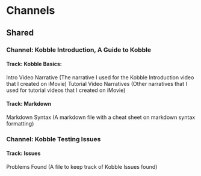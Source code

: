 # Channels 
## Shared


### Channel: Kobble Introduction, A Guide to Kobble
#### Track: Kobble Basics:
Intro Video Narrative (The narrative I used for the Kobble Introduction video that I created on iMovie)
Tutorial Video Narratives (Other narratives that I used for tutorial videos that I created on iMovie)

#### Track: Markdown
Markdown Syntax (A markdown file with a cheat sheet on markdown syntax formatting)

### Channel: Kobble Testing Issues
#### Track: Issues 
Problems Found (A file to keep track of Kobble Issues found)

